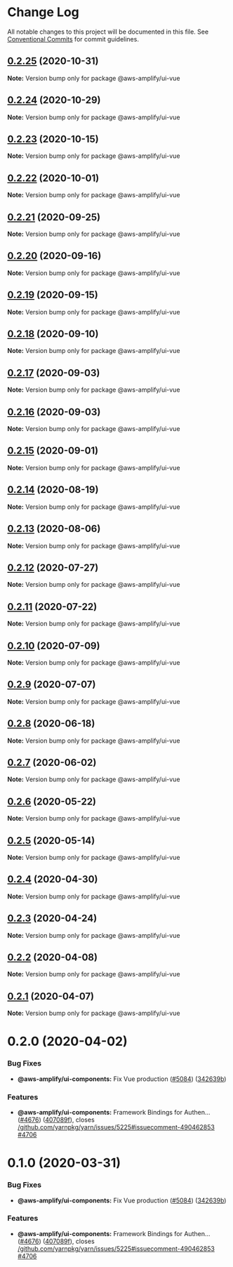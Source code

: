 # Change Log

All notable changes to this project will be documented in this file.
See [Conventional Commits](https://conventionalcommits.org) for commit guidelines.

## [0.2.25](https://github.com/aws-amplify/amplify-js/compare/@aws-amplify/ui-vue@0.2.24...@aws-amplify/ui-vue@0.2.25) (2020-10-31)

**Note:** Version bump only for package @aws-amplify/ui-vue





## [0.2.24](https://github.com/aws-amplify/amplify-js/compare/@aws-amplify/ui-vue@0.2.23...@aws-amplify/ui-vue@0.2.24) (2020-10-29)

**Note:** Version bump only for package @aws-amplify/ui-vue





## [0.2.23](https://github.com/aws-amplify/amplify-js/compare/@aws-amplify/ui-vue@0.2.22...@aws-amplify/ui-vue@0.2.23) (2020-10-15)

**Note:** Version bump only for package @aws-amplify/ui-vue





## [0.2.22](https://github.com/aws-amplify/amplify-js/compare/@aws-amplify/ui-vue@0.2.21...@aws-amplify/ui-vue@0.2.22) (2020-10-01)

**Note:** Version bump only for package @aws-amplify/ui-vue





## [0.2.21](https://github.com/aws-amplify/amplify-js/compare/@aws-amplify/ui-vue@0.2.20...@aws-amplify/ui-vue@0.2.21) (2020-09-25)

**Note:** Version bump only for package @aws-amplify/ui-vue





## [0.2.20](https://github.com/aws-amplify/amplify-js/compare/@aws-amplify/ui-vue@0.2.19...@aws-amplify/ui-vue@0.2.20) (2020-09-16)

**Note:** Version bump only for package @aws-amplify/ui-vue





## [0.2.19](https://github.com/aws-amplify/amplify-js/compare/@aws-amplify/ui-vue@0.2.18...@aws-amplify/ui-vue@0.2.19) (2020-09-15)

**Note:** Version bump only for package @aws-amplify/ui-vue





## [0.2.18](https://github.com/aws-amplify/amplify-js/compare/@aws-amplify/ui-vue@0.2.17...@aws-amplify/ui-vue@0.2.18) (2020-09-10)

**Note:** Version bump only for package @aws-amplify/ui-vue





## [0.2.17](https://github.com/aws-amplify/amplify-js/compare/@aws-amplify/ui-vue@0.2.16...@aws-amplify/ui-vue@0.2.17) (2020-09-03)

**Note:** Version bump only for package @aws-amplify/ui-vue





## [0.2.16](https://github.com/aws-amplify/amplify-js/compare/@aws-amplify/ui-vue@0.2.15...@aws-amplify/ui-vue@0.2.16) (2020-09-03)

**Note:** Version bump only for package @aws-amplify/ui-vue





## [0.2.15](https://github.com/aws-amplify/amplify-js/compare/@aws-amplify/ui-vue@0.2.14...@aws-amplify/ui-vue@0.2.15) (2020-09-01)

**Note:** Version bump only for package @aws-amplify/ui-vue





## [0.2.14](https://github.com/aws-amplify/amplify-js/compare/@aws-amplify/ui-vue@0.2.13...@aws-amplify/ui-vue@0.2.14) (2020-08-19)

**Note:** Version bump only for package @aws-amplify/ui-vue





## [0.2.13](https://github.com/aws-amplify/amplify-js/compare/@aws-amplify/ui-vue@0.2.12...@aws-amplify/ui-vue@0.2.13) (2020-08-06)

**Note:** Version bump only for package @aws-amplify/ui-vue





## [0.2.12](https://github.com/aws-amplify/amplify-js/compare/@aws-amplify/ui-vue@0.2.11...@aws-amplify/ui-vue@0.2.12) (2020-07-27)

**Note:** Version bump only for package @aws-amplify/ui-vue





## [0.2.11](https://github.com/aws-amplify/amplify-js/compare/@aws-amplify/ui-vue@0.2.10...@aws-amplify/ui-vue@0.2.11) (2020-07-22)

**Note:** Version bump only for package @aws-amplify/ui-vue





## [0.2.10](https://github.com/aws-amplify/amplify-js/compare/@aws-amplify/ui-vue@0.2.9...@aws-amplify/ui-vue@0.2.10) (2020-07-09)

**Note:** Version bump only for package @aws-amplify/ui-vue





## [0.2.9](https://github.com/aws-amplify/amplify-js/compare/@aws-amplify/ui-vue@0.2.8...@aws-amplify/ui-vue@0.2.9) (2020-07-07)

**Note:** Version bump only for package @aws-amplify/ui-vue





## [0.2.8](https://github.com/aws-amplify/amplify-js/compare/@aws-amplify/ui-vue@0.2.7...@aws-amplify/ui-vue@0.2.8) (2020-06-18)

**Note:** Version bump only for package @aws-amplify/ui-vue





## [0.2.7](https://github.com/aws-amplify/amplify-js/compare/@aws-amplify/ui-vue@0.2.6...@aws-amplify/ui-vue@0.2.7) (2020-06-02)

**Note:** Version bump only for package @aws-amplify/ui-vue





## [0.2.6](https://github.com/aws-amplify/amplify-js/compare/@aws-amplify/ui-vue@0.2.5...@aws-amplify/ui-vue@0.2.6) (2020-05-22)

**Note:** Version bump only for package @aws-amplify/ui-vue





## [0.2.5](https://github.com/aws-amplify/amplify-js/compare/@aws-amplify/ui-vue@0.2.4...@aws-amplify/ui-vue@0.2.5) (2020-05-14)

**Note:** Version bump only for package @aws-amplify/ui-vue





## [0.2.4](https://github.com/aws-amplify/amplify-js/compare/@aws-amplify/ui-vue@0.2.3...@aws-amplify/ui-vue@0.2.4) (2020-04-30)

**Note:** Version bump only for package @aws-amplify/ui-vue





## [0.2.3](https://github.com/aws-amplify/amplify-js/compare/@aws-amplify/ui-vue@0.2.2...@aws-amplify/ui-vue@0.2.3) (2020-04-24)

**Note:** Version bump only for package @aws-amplify/ui-vue





## [0.2.2](https://github.com/aws-amplify/amplify-js/compare/@aws-amplify/ui-vue@0.2.1...@aws-amplify/ui-vue@0.2.2) (2020-04-08)

**Note:** Version bump only for package @aws-amplify/ui-vue





## [0.2.1](https://github.com/aws-amplify/amplify-js/compare/@aws-amplify/ui-vue@0.2.0...@aws-amplify/ui-vue@0.2.1) (2020-04-07)

**Note:** Version bump only for package @aws-amplify/ui-vue





# 0.2.0 (2020-04-02)


### Bug Fixes

* **@aws-amplify/ui-components:** Fix Vue production ([#5084](https://github.com/aws-amplify/amplify-js/issues/5084)) ([342639b](https://github.com/aws-amplify/amplify-js/commit/342639b16d36ffec6ecd171d7714d5f93d51db33))


### Features

* **@aws-amplify/ui-components:** Framework Bindings for Authen… ([#4676](https://github.com/aws-amplify/amplify-js/issues/4676)) ([407089f](https://github.com/aws-amplify/amplify-js/commit/407089fb4f93afc79ff77b4926e0285dff3ad335)), closes [/github.com/yarnpkg/yarn/issues/5225#issuecomment-490462853](https://github.com//github.com/yarnpkg/yarn/issues/5225/issues/issuecomment-490462853) [#4706](https://github.com/aws-amplify/amplify-js/issues/4706)





# 0.1.0 (2020-03-31)

### Bug Fixes

- **@aws-amplify/ui-components:** Fix Vue production ([#5084](https://github.com/aws-amplify/amplify-js/issues/5084)) ([342639b](https://github.com/aws-amplify/amplify-js/commit/342639b16d36ffec6ecd171d7714d5f93d51db33))

### Features

- **@aws-amplify/ui-components:** Framework Bindings for Authen… ([#4676](https://github.com/aws-amplify/amplify-js/issues/4676)) ([407089f](https://github.com/aws-amplify/amplify-js/commit/407089fb4f93afc79ff77b4926e0285dff3ad335)), closes [/github.com/yarnpkg/yarn/issues/5225#issuecomment-490462853](https://github.com//github.com/yarnpkg/yarn/issues/5225/issues/issuecomment-490462853) [#4706](https://github.com/aws-amplify/amplify-js/issues/4706)
